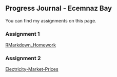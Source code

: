 ## Progress Journal - Ecemnaz Bay 

You can find my assignments on this page. 

### Assignment 1
[RMarkdown_Homework](https://pjournal.github.io/boun01-Ecemnaz0/RMarkdown_Homework0.html)

### Assignment 2
[Electricity-Market-Prices](https://pjournal.github.io/boun01-Ecemnaz0/Assignment-2-Electricity-Market-Prices.html)
